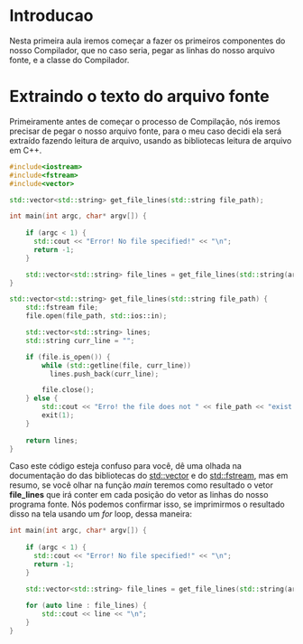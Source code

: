 # Introducao

Nesta primeira aula iremos começar a fazer os primeiros componentes do nosso Compilador, que no caso seria, pegar as linhas do nosso arquivo fonte, e a classe 
do Compilador.

# Extraindo o texto do arquivo fonte

Primeiramente antes de começar o processo de Compilação, nós iremos precisar de pegar o nosso arquivo fonte, para o meu caso decidi ela será extraído 
fazendo leitura de arquivo, usando as bibliotecas leitura de arquivo em C++.

```c++ 
#include<iostream>
#include<fstream>
#include<vector>

std::vector<std::string> get_file_lines(std::string file_path);

int main(int argc, char* argv[]) {
  
    if (argc < 1) {
      std::cout << "Error! No file specified!" << "\n";
      return -1;
    }

    std::vector<std::string> file_lines = get_file_lines(std::string(argv[1]));
}

std::vector<std::string> get_file_lines(std::string file_path) {
    std::fstream file;
    file.open(file_path, std::ios::in);

    std::vector<std::string> lines;
    std::string curr_line = "";

    if (file.is_open()) {
        while (std::getline(file, curr_line)) 
          lines.push_back(curr_line);

        file.close();
    } else {
        std::cout << "Erro! the file does not " << file_path << "exist!" << "\n";
        exit(1);
    }
    
    return lines;
}
``` 

Caso este código esteja confuso para você, dê uma olhada na documentação do das bibliotecas do [std::vector](https://en.cppreference.com/w/cpp/container/vector) e do 
[std::fstream](https://linuxhint.com/use-cpp-fstream/), mas em resumo, se você olhar na função *main* teremos como resultado o vetor **file_lines** que irá conter
em cada posição do vetor as linhas do nosso programa fonte. Nós podemos confirmar isso, se imprimirmos o resultado disso na tela usando um *for* loop, dessa maneira:

```c++
int main(int argc, char* argv[]) {
  
    if (argc < 1) {
      std::cout << "Error! No file specified!" << "\n";
      return -1;
    }

    std::vector<std::string> file_lines = get_file_lines(std::string(argv[1]));
    
    for (auto line : file_lines) {
        std::cout << line << "\n";
    }
}
